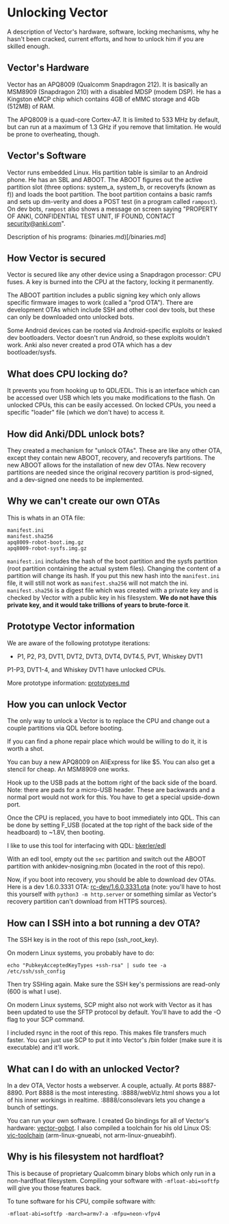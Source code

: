# Unlocking Vector

A description of Vector's hardware, software, locking mechanisms, why he hasn't been cracked, current efforts, and how to unlock him if you are skilled enough.

## Vector's Hardware

Vector has an APQ8009 (Qualcomm Snapdragon 212). It is basically an MSM8909 (Snapdragon 210) with a disabled MDSP (modem DSP). He has a Kingston eMCP chip which contains 4GB of eMMC storage and 4Gb (512MB) of RAM.

The APQ8009 is a quad-core Cortex-A7. It is limited to 533 MHz by default, but can run at a maximum of 1.3 GHz if you remove that limitation. He would be prone to overheating, though.

## Vector's Software

Vector runs embedded Linux. His partition table is similar to an Android phone. He has an SBL and ABOOT. The ABOOT figures out the active partition slot (three options: system_a, system_b, or recoveryfs (known as f)) and loads the boot partition. The boot partition contains a basic ramfs and sets up dm-verity and does a POST test (in a program called `rampost`). On dev bots, `rampost` also shows a message on screen saying "PROPERTY OF ANKI, CONFIDENTIAL TEST UNIT, IF FOUND, CONTACT security@anki.com".

Description of his programs: (binaries.md)[/binaries.md]

## How Vector is secured

Vector is secured like any other device using a Snapdragon processor: CPU fuses. A key is burned into the CPU at the factory, locking it permanently.

The ABOOT partition includes a public signing key which only allows specific firmware images to work (called a "prod OTA"). There are development OTAs which include SSH and other cool dev tools, but these can only be downloaded onto unlocked bots.

Some Android devices can be rooted via Android-specific exploits or leaked dev bootloaders. Vector doesn't run Android, so these exploits wouldn't work. Anki also never created a prod OTA which has a dev bootloader/sysfs.

## What does CPU locking do?

It prevents you from hooking up to QDL/EDL. This is an interface which can be accessed over USB which lets you make modifications to the flash. On unlocked CPUs, this can be easily accessed. On locked CPUs, you need a specific "loader" file (which we don't have) to access it.

## How did Anki/DDL unlock bots?

They created a mechanism for "unlock OTAs". These are like any other OTA, except they contain new ABOOT, recovery, and recoveryfs partitions. The new ABOOT allows for the installation of new dev OTAs. New recovery partitions are needed since the original recovery partition is prod-signed, and a dev-signed one needs to be implemented.

## Why we can't create our own OTAs

This is whats in an OTA file:

```
manifest.ini
manifest.sha256
apq8009-robot-boot.img.gz
apq8009-robot-sysfs.img.gz
```

`manifest.ini` includes the hash of the boot partition and the sysfs partition (root partition containing the actual system files). Changing the content of a partition will change its hash. If you put this new hash into the `manifest.ini` file, it will still not work as `manifest.sha256` will not match the ini. `manifest.sha256` is a digest file which was created with a private key and is checked by Vector with a public key in his filesystem. **We do not have this private key, and it would take trillions of years to brute-force it**.

## Prototype Vector information

We are aware of the following prototype iterations:

-   P1, P2, P3, DVT1, DVT2, DVT3, DVT4, DVT4.5, PVT, Whiskey DVT1

P1-P3, DVT1-4, and Whiskey DVT1 have unlocked CPUs.

More prototype information: [prototypes.md](/prototypes.md)

## How you can unlock Vector

The only way to unlock a Vector is to replace the CPU and change out a couple partitions via QDL before booting.

If you can find a phone repair place which would be willing to do it, it is worth a shot.

You can buy a new APQ8009 on AliExpress for like $5. You can also get a stencil for cheap. An MSM8909 one works.

Hook up to the USB pads at the bottom right of the back side of the board. Note: there are pads for a micro-USB header. These are backwards and a normal port would not work for this. You have to get a special upside-down port.

Once the CPU is replaced, you have to boot immediately into QDL. This can be done by setting F_USB (located at the top right of the back side of the headboard) to ~1.8V, then booting. 

I like to use this tool for interfacing with QDL: [bkerler/edl](https://github.com/bkerler/edl)

With an edl tool, empty out the `sec` partition and switch out the ABOOT partition with ankidev-nosigning.mbn (located in the root of this repo).

Now, if you boot into recovery, you should be able to download dev OTAs. Here is a dev 1.6.0.3331 OTA: [rc-dev/1.6.0.3331.ota](https://web.archive.org/web/20220722212945/https://ota.global.anki-dev-services.com/vic/rc-dev/lo8awreh23498sf/full/1.6.0.3331.ota) (note: you'll have to host this yourself with `python3 -m http.server` or something similar as Vector's recovery partition can't download from HTTPS sources).

## How can I SSH into a bot running a dev OTA?

The SSH key is in the root of this repo (ssh_root_key).

On modern Linux systems, you probably have to do:

```
echo "PubkeyAcceptedKeyTypes +ssh-rsa" | sudo tee -a /etc/ssh/ssh_config
```

Then try SSHing again. Make sure the SSH key's permissions are read-only (600 is what I use).

On modern Linux systems, SCP might also not work with Vector as it has been updated to use the SFTP protocol by default. You'll have to add the -O flag to your SCP command.

I included rsync in the root of this repo. This makes file transfers much faster. You can just use SCP to put it into Vector's /bin folder (make sure it is executable) and it'll work.

## What can I do with an unlocked Vector?

In a dev OTA, Vector hosts a webserver. A couple, actually. At ports 8887-8890. Port 8888 is the most interesting. :8888/webViz.html shows you a lot of his inner workings in realtime. :8888/consolevars lets you change a bunch of settings.

You can run your own software. I created Go bindings for all of Vector's hardware: [vector-gobot](https://github.com/kercre123/vector-gobot). I also compiled a toolchain for his old Linux OS: [vic-toolchain](https://github.com/kercre123/vic-toolchain) (arm-linux-gnueabi, not arm-linux-gnueabihf).

## Why is his filesystem not hardfloat?

This is because of proprietary Qualcomm binary blobs which only run in a non-hardfloat filesystem. Compiling your software with `-mfloat-abi=softfp` will give you those features back.

To tune software for his CPU, compile software with:

`-mfloat-abi=softfp -march=armv7-a -mfpu=neon-vfpv4`